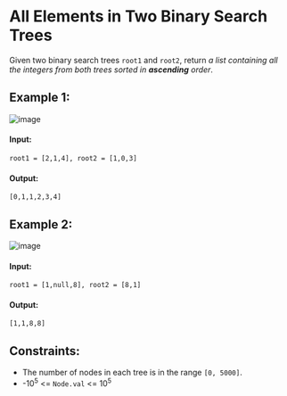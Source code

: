 # All Elements in Two Binary Search Trees

Given two binary search trees `root1` and `root2`, return *a list containing all the integers from both trees sorted in **ascending** order*.

 

## Example 1:
![image](https://user-images.githubusercontent.com/24850908/151483242-bdb61cc8-cb25-4278-8c11-5b8f0c2f1252.png)

#### Input: 

`root1 = [2,1,4], root2 = [1,0,3]`

#### Output: 

`[0,1,1,2,3,4]`



## Example 2:
![image](https://user-images.githubusercontent.com/24850908/151483249-6d66b180-b19b-4e92-9db2-b551d8325d08.png)

#### Input: 

`root1 = [1,null,8], root2 = [8,1]`

#### Output: 

`[1,1,8,8]`
 


## Constraints:
- The number of nodes in each tree is in the range `[0, 5000]`.
- -10<sup>5</sup> <= `Node.val` <= 10<sup>5</sup>
